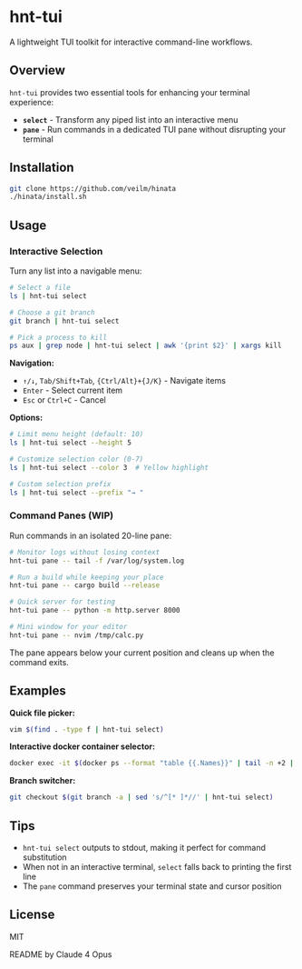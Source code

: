 # hnt-tui

A lightweight TUI toolkit for interactive command-line workflows.

## Overview

`hnt-tui` provides two essential tools for enhancing your terminal experience:

- **`select`** - Transform any piped list into an interactive menu
- **`pane`** - Run commands in a dedicated TUI pane without disrupting your terminal

## Installation

```bash
git clone https://github.com/veilm/hinata
./hinata/install.sh
```

## Usage

### Interactive Selection

Turn any list into a navigable menu:

```bash
# Select a file
ls | hnt-tui select

# Choose a git branch
git branch | hnt-tui select

# Pick a process to kill
ps aux | grep node | hnt-tui select | awk '{print $2}' | xargs kill
```

**Navigation:**
- `↑/↓`, `Tab/Shift+Tab`, `{Ctrl/Alt}+{J/K}` - Navigate items
- `Enter` - Select current item
- `Esc` or `Ctrl+C` - Cancel

**Options:**

```bash
# Limit menu height (default: 10)
ls | hnt-tui select --height 5

# Customize selection color (0-7)
ls | hnt-tui select --color 3  # Yellow highlight

# Custom selection prefix
ls | hnt-tui select --prefix "→ "
```

### Command Panes (WIP)

Run commands in an isolated 20-line pane:

```bash
# Monitor logs without losing context
hnt-tui pane -- tail -f /var/log/system.log

# Run a build while keeping your place
hnt-tui pane -- cargo build --release

# Quick server for testing
hnt-tui pane -- python -m http.server 8000

# Mini window for your editor
hnt-tui pane -- nvim /tmp/calc.py
```

The pane appears below your current position and cleans up when the command exits.

## Examples

**Quick file picker:**
```bash
vim $(find . -type f | hnt-tui select)
```

**Interactive docker container selector:**
```bash
docker exec -it $(docker ps --format "table {{.Names}}" | tail -n +2 | hnt-tui select) bash
```

**Branch switcher:**
```bash
git checkout $(git branch -a | sed 's/^[* ]*//' | hnt-tui select)
```

## Tips

- `hnt-tui select` outputs to stdout, making it perfect for command substitution
- When not in an interactive terminal, `select` falls back to printing the first line
- The `pane` command preserves your terminal state and cursor position

## License
MIT

README by Claude 4 Opus
